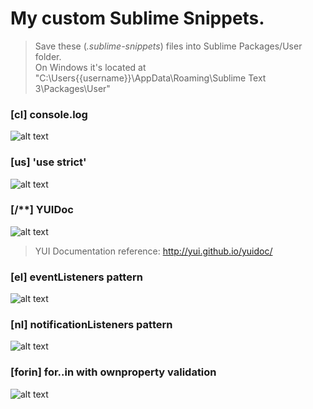 # My custom Sublime Snippets.
>Save these (_.sublime-snippets_) files into Sublime Packages/User folder.
<br />On Windows it's located at "C:\Users{{username}}\AppData\Roaming\Sublime Text 3\Packages\User"

### [cl] console.log
![alt text](http://www.lnfnunes.com.br/SublimeTips/console.log.sublime-snippet.gif "console.log Snippet Preview")

### [us] 'use strict'
![alt text](http://www.lnfnunes.com.br/SublimeTips/usestrict-sublime-snippet.gif "use strict Snippet Preview")

### [/**] YUIDoc
![alt text](http://www.lnfnunes.com.br/SublimeTips/yuidoc.sublime-snippet.gif "YUIDoc Snippet Preview")

>YUI Documentation reference: http://yui.github.io/yuidoc/

### [el] eventListeners pattern
![alt text](http://www.lnfnunes.com.br/SublimeTips/event-listeners.sublime-snippet.gif "eventListeners Snippet Preview")

### [nl] notificationListeners pattern
![alt text](http://www.lnfnunes.com.br/SublimeTips/notification-listeners.sublime-snippet.gif "notificationListeners Snippet Preview")

### [forin] for..in with ownproperty validation
![alt text](http://www.lnfnunes.com.br/SublimeTips/forin.sublime-snippet.gif "forin Snippet Preview")

